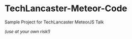 TechLancaster-Meteor-Code
=========================

Sample Project for TechLancaster MeteorJS Talk

*(use at your own risk!)*
